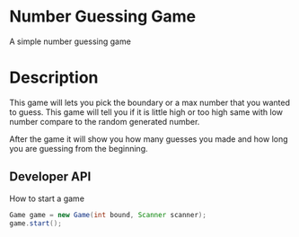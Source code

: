 # Number Guessing Game 

A simple number guessing game

# Description

This game will lets you pick the boundary or a max number that you wanted to guess.
This game will tell you if it is little high or too high same with low number compare to the random generated number.

After the game it will show you how many guesses you made and how long you are guessing from the beginning.

## Developer API

How to start a game
```java
Game game = new Game(int bound, Scanner scanner);
game.start();
```
